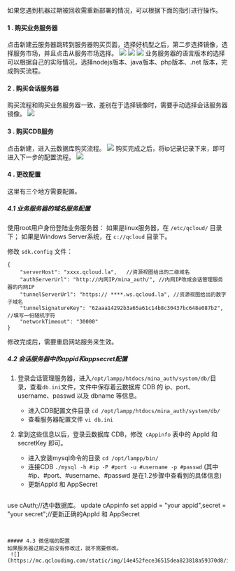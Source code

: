 
如果您遇到机器过期被回收需重新部署的情况，可以根据下面的指引进行操作。

#### 1 . 购买业务服务器
点击新建云服务器跳转到服务器购买页面，选择好机型之后，第二步选择镜像，选择服务市场，并且点击从服务市场选择。
![](https://mc.qcloudimg.com/static/img/940bdaae1ceae8572498ef645901fc06/image.png) 
![](https://mc.qcloudimg.com/static/img/83e736257210b27311297f93c651a5c0/image.png)
![](https://mc.qcloudimg.com/static/img/366b7cc57f14b8a0fb76fbb9bab4500a/image.png)
业务服务器的语言版本的选择可以根据自己的实际情况，选择nodejs版本、java版本、php版本、.net 版本，完成购买流程。


#### 2 . 购买会话服务器
购买流程和购买业务服务器一致，差别在于选择镜像时，需要手动选择会话服务器镜像。
 ![](https://mc.qcloudimg.com/static/img/d4d936de673918a49adb3c5d0944cd3e/image.png)

#### 3 . 购买CDB服务
点击新建，进入云数据库购买流程。
 ![](https://mc.qcloudimg.com/static/img/92a1f638f619e59583923303226164fe/image.png)
购买完成之后，将ip记录记录下来，即可进入下一步的配置流程。
 ![](https://mc.qcloudimg.com/static/img/d34074c0b7f953d77a76af3bee79b6b7/image.png)

#### 4 . 更改配置
这里有三个地方需要配置。

##### 4.1 业务服务器的域名服务配置
使用root用户身份登陆业务服务器：
如果是linux服务器，在 `/etc/qcloud/` 目录下；
如果是Windows Server系统，在 `c://qcloud` 目录下。

修改 `sdk.config` 文件：

```
{
    "serverHost": "xxxx.qcloud.la",   //资源视图给出的二级域名
    "authServerUrl": "http://内网IP/mina_auth/", //内网IP改成会话管理服务器的内网IP
    "tunnelServerUrl": "https:// ****.ws.qcloud.la", //资源视图给出的数字子域名
    "tunnelSignatureKey": "62aaa14292b3a65a61c14b8c30437bc648e087b2", //填写一份随机字符
    "networkTimeout": "30000"
}
```

修改完成后，需要重启网站服务来生效。



##### 4.2 会话服务器中的appid和appsecret配置
1. 登录会话管理服务器，进入`/opt/lampp/htdocs/mina_auth/system/db/`目录，查看`db.ini`文件，文件中保存着云数据库 CDB 的 ip、port、username、passwd 以及 dbname 等信息。
	
	- 进入CDB配置文件目录 `cd /opt/lampp/htdocs/mina_auth/system/db/`
	- 查看服务器配置文件 `vi db.ini`
 
2. 拿到这些信息以后，登录云数据库 CDB，修改` cAppinfo` 表中的 AppId 和 secretKey 即可。

	- 进入安装mysql命令的目录 	`cd /opt/lampp/bin/`
	- 连接CDB 	`./mysql -h #ip -P #port -u #username -p #passwd` 
	(其中#ip、#port、#username、#passwd 是在1.2步骤中查看到的具体信息)
	- 更新AppId 和 AppSecret
	```
use cAuth;//选中数据库。
update cAppinfo set appid = "your appid",secret = "your secret";//更新正确的AppId 和 AppSecret
```
	

##### 4.3 微信端的配置
如果服务器过期之前没有修改过，就不需要修改。
 ![](https://mc.qcloudimg.com/static/img/14e452fece36515dea823818a59370d8/image.jpg)